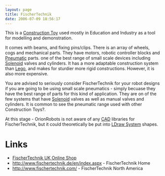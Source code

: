 ```yaml
---
layout: page
title: FischerTechnik
date: 2006-07-09 18:56:17
---
```

<p>This is a <a class="wiki" href="/wiki/construction_toy.html" title="Construction Toy">Construction Toy</a> used mostly in Education and Industry as a tool for modelling and demonstration.
</p>
<p>It comes with beams, and fixing pins/clips. There is an array of wheels, cogs and mechanical parts. They have motors, robotic controller blocks and <a class="wiki" href="/wiki/pneumatic.html" title="Use of air to operate and power actuators">Pneumatic</a> parts. one of the best range of small scale devices including <a class="wiki" href="/wiki/solenoid.html" title="Solenoid">Solenoid</a> valves and cylinders. It has a more adaptable construction system than <a class="wiki" href="/wiki/lego.html" title="The best known construction toy">Lego</a>, and makes for sturdier more rigid constructions. However, it is also more expensive.
</p>
<p>You are advised to seriously consider FischerTechnik for your robot designs if you are going to be using small scale pneumatics - simply becuase they have the best range of parts for this kind of application. They are on of the few systems that have <a class="wiki" href="/wiki/solenoid.html" title="Solenoid">Solenoid</a> valves as well as manual valves and cylinders. It is common to see the pneumatic range used with other Construction Toys<a class="wiki wikinew for-review" title="Create page: Constuction Toy">?</a>.
</p>
<p>At this stage - OrionRobots is not aware of any <a class="wiki" href="/wiki/cad.html" title="Computer Aided Design">CAD</a> libraries for FischerTechnik, but it could theoretically be put into <a class="wiki" href="/wiki/ldraw_system.html" title="The primary system for CAD representation of Lego parts">LDraw System</a> shapes.
</p>
<h1  id="Links">Links</h1>
<ul><li> <a  href="http://www.mailorderexpress.com/eurotoys/fischertechnik.html" rel="external" target="_blank">FischerTechnik UK Online Shop</a>
</li><li> <a  href="http://www.fischertechnik.de/en/index.aspx" rel="external" target="_blank">http://www.fischertechnik.de/en/index.aspx</a> - FischerTechnik Home
</li><li> <a  href="http://www.fischertechnik.com/" rel="external" target="_blank">http://www.fischertechnik.com/</a> - FischerTechnik North America
</li></ul>